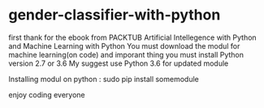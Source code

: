 # gender-classifier-with-python

first thank for the ebook from PACKTUB Artificial Intellegence with Python and Machine Learning with Python
You must download the modul for machine learning(on code) and imporant thing you must install Python version 2.7 or 3.6
My suggest use Python 3.6 for updated module

Installing modul on python :
sudo pip install somemodule

enjoy coding everyone




